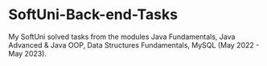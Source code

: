 # SoftUni-Back-end-Tasks

My SoftUni solved tasks from the modules Java Fundamentals, Java Advanced & Java OOP, Data Structures Fundamentals, MySQL (May 2022 - May 2023).
